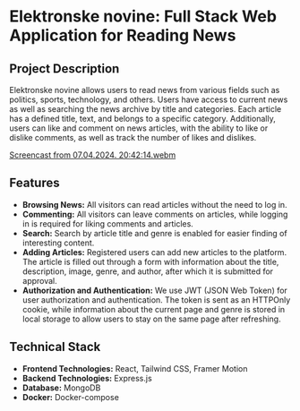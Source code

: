 # Elektronske novine: Full Stack Web Application for Reading News

## Project Description

Elektronske novine allows users to read news from various fields such as politics, sports, technology, and others. Users have access to current news as well as searching the news archive by title and categories. Each article has a defined title, text, and belongs to a specific category. Additionally, users can like and comment on news articles, with the ability to like or dislike comments, as well as track the number of likes and dislikes.

[Screencast from 07.04.2024. 20:42:14.webm](https://github.com/N1ko1a/Elektronske_Novine/assets/85966654/71a33df3-4140-4ff0-b857-86caf1d543cb)

## Features

- **Browsing News:** All visitors can read articles without the need to log in.
- **Commenting:** All visitors can leave comments on articles, while logging in is required for liking comments and articles.
- **Search:** Search by article title and genre is enabled for easier finding of interesting content.
- **Adding Articles:** Registered users can add new articles to the platform. The article is filled out through a form with information about the title, description, image, genre, and author, after which it is submitted for approval.
- **Authorization and Authentication:** We use JWT (JSON Web Token) for user authorization and authentication. The token is sent as an HTTPOnly cookie, while information about the current page and genre is stored in local storage to allow users to stay on the same page after refreshing.

## Technical Stack

- **Frontend Technologies:** React, Tailwind CSS, Framer Motion
- **Backend Technologies:** Express.js
- **Database:** MongoDB
- **Docker:** Docker-compose

